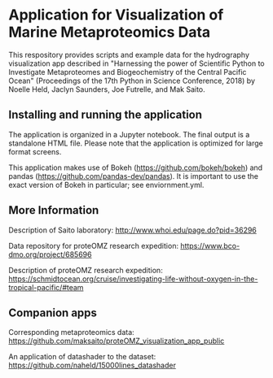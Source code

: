 # Application for Visualization of Marine Metaproteomics Data
This respository provides scripts and example data for the hydrography visualization app described in "Harnessing the power of Scientific Python to Investigate Metaproteomes and Biogeochemistry of the Central Pacific Ocean" (Proceedings of the 17th Python in Science Conference, 2018) by Noelle Held, Jaclyn Saunders, Joe Futrelle, and Mak Saito.

## Installing and running the application
The application is organized in a Jupyter notebook. The final output is a standalone HTML file. Please note that the application is optimized for large format screens.

This application makes use of Bokeh (https://github.com/bokeh/bokeh) and pandas (https://github.com/pandas-dev/pandas). It is important to use the exact version of Bokeh in particular; see enviornment.yml.

## More Information
Description of Saito laboratory: http://www.whoi.edu/page.do?pid=36296

Data repository for proteOMZ research expedition: https://www.bco-dmo.org/project/685696

Description of proteOMZ research expedition: https://schmidtocean.org/cruise/investigating-life-without-oxygen-in-the-tropical-pacific/#team

## Companion apps
Corresponding metaproteomics data: https://github.com/maksaito/proteOMZ_visualization_app_public 

An application of datashader to the dataset: https://github.com/naheld/15000lines_datashader

